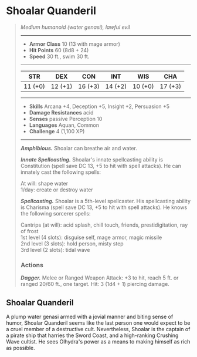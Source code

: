 # Shoalar Quanderil
>*Medium humanoid (water genasi), lawful evil*
>___
>- **Armor Class** 10 (13 with mage armor)
>- **Hit Points** 60 (8d8 + 24)
>- **Speed** 30 ft., swim 30 ft.
>___
>|STR|DEX|CON|INT|WIS|CHA|
>|:---:|:---:|:---:|:---:|:---:|:---:|
>|11 (+0)|12 (+1)|16 (+3)|14 (+2)|10 (+0)|17 (+3)|
>___
>- **Skills** Arcana +4, Deception +5, Insight +2, Persuasion +5
>- **Damage Resistances** acid
>- **Senses** passive Perception 10
>- **Languages** Aquan, Common
>- **Challenge** 4 (1,100 XP)
>___
>***Amphibious.*** Shoalar can breathe air and water.  
>
>***Innate Spellcasting.*** Shoalar's innate spellcasting ability is Constitution (spell save DC 13, +5 to hit with spell attacks). He can innately cast the following spells:  
>
>At will: shape water  
>1/day: create or destroy water  
>
>
>***Spellcasting.*** Shoalar is a 5th-level spellcaster. His spellcasting ability is Charisma (spell save DC 13, +5 to hit with spell attacks). He knows the following sorcerer spells:  
>
>Cantrips (at will): acid splash, chill touch, friends, prestidigitation, ray of frost  
>1st level (4 slots): disguise self, mage armor, magic missile  
>2nd level (3 slots): hold person, misty step  
>3rd level (2 slots): tidal wave  
>
>### Actions
>***Dagger.*** Melee  or Ranged Weapon Attack: +3 to hit, reach 5 ft. or ranged 20/60 ft., one target. Hit: 3 (1d4 + 1) piercing damage.
## Shoalar Quanderil
A plump water genasi armed with a jovial manner and biting sense of humor, Shoalar Quanderil seems like the last person one would expect to be a cruel member of a destructive cult. Nevertheless, Shoalar is the captain of a pirate ship that harries the Sword Coast, and a high-ranking Crushing Wave cultist. He sees Olhydra's power as a means to making himself as rich as possible.